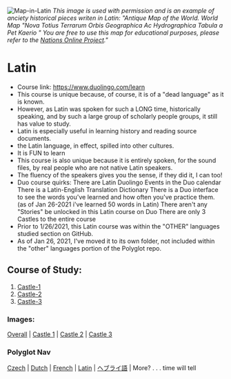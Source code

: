 ![Map-in-Latin](https://www.nationsonline.org/maps/Pieter-van-den-Keere-worldmap.jpg)
*This image is used with permission and is an example of anciety historical pieces writen in Latin: "Antique Map of the World. World Map "Nova Totius Terrarum Orbis Geographica Ac Hydrographica Tabula a Pet Kaerio " You are free to use this map for educational purposes, please refer to the [Nations Online Project](https://www.nationsonline.org/oneworld/map/antique-world-map.htm)."*


# Latin 
* Course link: https://www.duolingo.com/learn 
* This course is unique because, of course, it is of a "dead language" as it is known. 
* However, as Latin was spoken for such a LONG time, historically speaking, and by such a large group of scholarly people groups, it still has value to study.
* Latin is especially useful in learning history and reading source documents.
* the Latin language, in effect, spilled into other cultures. 
* It is FUN to learn 
* This course is also unique because it is entirely spoken, for the sound files, by real people who are not native Latin speakers. 
* The fluency of the speakers gives you the sense, if they did it, I can too! 
* Duo course quirks:
    There are Latin Duolingo Events in the Duo calendar 
    There is a Latin-English Translation Dictionary 
    There is a Duo interface to see the words you've learned and how often you've practice them. 
    (as of Jan 26-2021 i've learned 50 words in Latin)
    There aren't any "Stories" be unlocked in this Latin course on Duo 
    There are only 3 Castles to the entire course 
* Prior to 1/26/2021, this Latin course was within the "OTHER" languages studied section on GitHub.  
* As of Jan 26, 2021, I've moved it to its own folder, not included within the "other" languages portion of the Polyglot repo. 

## Course of Study:
1. [Castle-1](https://github.com/EO4wellness/T-I-L/tree/main/polyglot/Latin/Castle-1)
2. [Castle-2](https://github.com/EO4wellness/T-I-L/tree/main/polyglot/Latin/Castle-2)
3. [Castle-3](https://github.com/EO4wellness/T-I-L/tree/main/polyglot/Latin/Castle-3)

### Images: 
[Overall](https://github.com/EO4wellness/T-I-L/tree/main/polyglot/Latin/Images) | [Castle 1](#) | [Castle 2](#) | [Castle 3](#)
<br>

### Polyglot Nav
[Czech](https://github.com/EO4wellness/T-I-L/tree/main/polyglot/la-otra/Czech) |  [Dutch](https://github.com/EO4wellness/T-I-L/tree/main/polyglot/la-otra/Dutch) |  [French](https://github.com/EO4wellness/T-I-L/tree/main/polyglot/la-otra/French) |  [Latin](https://github.com/EO4wellness/T-I-L/tree/main/polyglot/Latin) |  [ヘブライ語](https://github.com/EO4wellness/T-I-L/tree/main/polyglot/la-otra/%E3%83%98%E3%83%96%E3%83%A9%E3%82%A4%E8%AA%9E) |  More? . . . time will tell  
